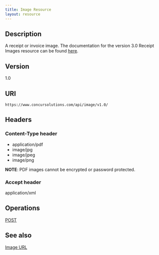 ```yaml
---
title: Image Resource 
layout: resource
---
```


## Description
A receipt or invoice image. The documentation for the version 3.0 Receipt Images resource can be found [here][1].

## Version
1.0

## URI
`https://www.concursolutions.com/api/image/v1.0/`

## Headers

### Content-Type header
* application/pdf
* image/jpg
* image/jpeg
* image/png

**NOTE**: PDF images cannot be encrypted or password protected.

### Accept header
application/xml

## Operations
[POST][2]

## See also
[Image URL][3]

  

[1]: https://www.concursolutions.com/api/docs/index.html
[2]: https://developer.concur.com/imaging/image-resource/image-resource-post
[3]: https://developer.concur.com/imaging/image-url-resource
